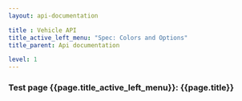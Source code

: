 ```yaml
---
layout: api-documentation

title : Vehicle API
title_active_left_menu: "Spec: Colors and Options"
title_parent: Api documentation

level: 1
---
```



### Test page {{page.title_active_left_menu}}: {{page.title}}


